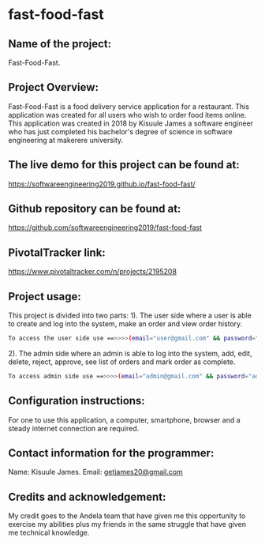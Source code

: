 # fast-food-fast
## Name of the project: ##
Fast-Food-Fast.

## Project Overview: ##
Fast-Food-Fast is a food delivery service application for a restaurant. This application was created for all users who wish to order food items online. This application was created in 2018 by Kisuule James a software engineer who has just completed his bachelor's degree of science in software engineering at makerere university.
## The live demo for this project can be found at: ##
https://softwareengineering2019.github.io/fast-food-fast/

## Github repository can be found at: ##
https://github.com/softwareengineering2019/fast-food-fast

## PivotalTracker link: ##
https://www.pivotaltracker.com/n/projects/2195208

## Project usage: ##
This project is divided into two parts:
1). The user side where a user is able to create and log into the system, make an order and view order history. 
```bash
To access the user side use ==>>>>(email="user@gmail.com" && password="user123").
```

2). The admin side where an admin is able to log into the system, add, edit, delete, reject, approve, see list of orders and mark order as complete.
```bash
To access admin side use ==>>>>(email="admin@gmail.com" && password="admin123").
```

## Configuration instructions: ##
For one to use this application, a computer, smartphone, browser and a steady internet connection are required.

## Contact information for the programmer: ##
Name: Kisuule James.
Email: getjames20@gmail.com

## Credits and acknowledgement: ##
My credit goes to the Andela team that have given me this opportunity to exercise my abilities plus my friends in the same struggle that have given me technical knowledge.
